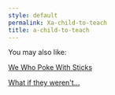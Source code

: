 ```yaml
---
style: default
permalink: Xa-child-to-teach
title: a-child-to-teach
---
```

You may also like:

[We Who Poke With Sticks](http://scp-wiki.net/when-in-doubt-poke-it-with-a-stick)

[What if they weren't...](http://scp-wiki.net/what-if-they-weren-t)
